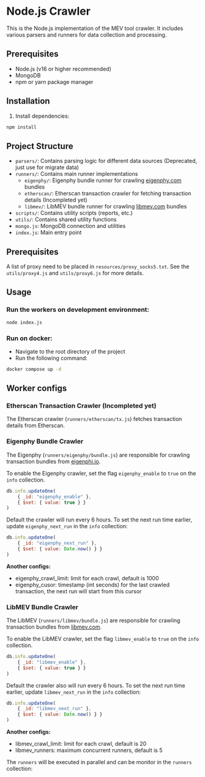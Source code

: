 # Node.js Crawler

This is the Node.js implementation of the MEV tool crawler. It includes various parsers and runners for data collection and processing.

## Prerequisites

- Node.js (v16 or higher recommended)
- MongoDB
- npm or yarn package manager

## Installation

1. Install dependencies:
```bash
npm install
```

## Project Structure

- `parsers/`: Contains parsing logic for different data sources (Deprecated, just use for migrate data)
- `runners/`: Contains main runner implementations
  - `eigenphy/`: Eigenphy bundle runner for crawling [eigenphy.com](https://eigenphi.io/) bundles
  - `etherscan/`: Etherscan transaction crawler for fetching transaction details (Incompleted yet)
  - `libmev/`: LibMEV bundle runner for crawling [libmev.com](https://libmev.com/) bundles
- `scripts/`: Contains utility scripts (reports, etc.)
- `utils/`: Contains shared utility functions
- `mongo.js`: MongoDB connection and utilities
- `index.js`: Main entry point

## Prerequisites
A list of proxy need to be placed in `resources/proxy_socks5.txt`. See the `utils/proxy4.js` and `utils/proxy6.js` for more details.


## Usage

### Run the workers on development environment:
```bash
node index.js
```

### Run on docker:
- Navigate to the root directory of the project
- Run the following command:
```bash
docker compose up -d
```


## Worker configs

### Etherscan Transaction Crawler (Incompleted yet)
The Etherscan crawler (`runners/etherscan/tx.js`) fetches transaction details from Etherscan.

### Eigenphy Bundle Crawler
The Eigenphy (`runners/eigenphy/bundle.js`) are responsible for crawling transaction bundles from [eigenphi.io](https://eigenphi.io/).

To enable the Eigenphy crawler, set the flag `eigenphy_enable` to `true` on the `info` collection.
```js
db.info.updateOne(
    { _id: "eigenphy_enable" },
    { $set: { value: true } }
)
```

Default the crawler will run every 6 hours. To set the next run time earlier, update `eigenphy_next_run` in the `info` collection:
```js
db.info.updateOne(
    { _id: "eigenphy_next_run" },
    { $set: { value: Date.now() } }
)
```

**Another configs:**
- eigenphy_crawl_limit: limit for each crawl, default is 1000
- eigenphy_cusor: timestamp (int seconds) for the last crawled transaction, the next run will start from this cursor

### LibMEV Bundle Crawler
The LibMEV (`runners/libmev/bundle.js`) are responsible for crawling transaction bundles from [libmev.com](https://libmev.com/).

To enable the LibMEV crawler, set the flag `libmev_enable` to `true` on the `info` collection.
```js
db.info.updateOne(
    { _id: "libmev_enable" },
    { $set: { value: true } }
)
```

Default the crawler also will run every 6 hours. To set the next run time earlier, update `libmev_next_run` in the `info` collection:
```js
db.info.updateOne(
    { _id: "libmev_next_run" },
    { $set: { value: Date.now() } }
)
```

**Another configs:**
- libmev_crawl_limit: limit for each crawl, default is 20
- libmev_runners: maximum concurrent runners, default is 5

The `runners` will be executed in parallel and can be monitor in the `runners` collection:
